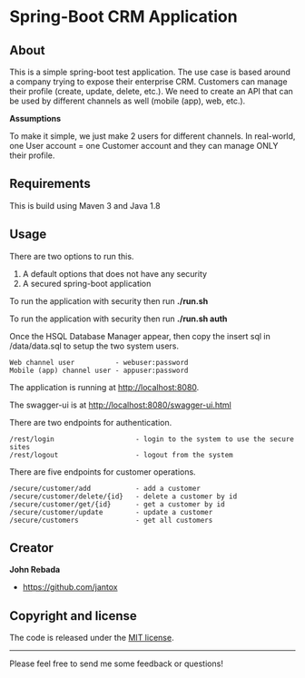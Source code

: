 # Spring-Boot CRM Application

## About
This is a simple spring-boot test application. 
The use case is based around a company trying to expose their enterprise CRM.
Customers can manage their profile (create, update, delete, etc.).
We need to create an API that can be used by different channels as well (mobile (app), web, etc.).

**Assumptions**

To make it simple, we just make 2 users for different channels.
In real-world, one User account = one Customer account and they can manage ONLY their profile.

## Requirements
This is build using Maven 3 and Java 1.8

## Usage
There are two options to run this. 
1. A default options that does not have any security
2. A secured spring-boot application

To run the application with security then run **./run.sh**

To run the application with security then run **./run.sh auth**

Once the HSQL Database Manager appear, then copy the insert sql in /data/data.sql to setup the two system users.
```
Web channel user          - webuser:password
Mobile (app) channel user - appuser:password
```

The application is running at [http://localhost:8080](http://localhost:8080).

The swagger-ui is at [http://localhost:8080/swagger-ui.html](http://localhost:8080/swagger-ui.html)

There are two endpoints for authentication.
```
/rest/login                    - login to the system to use the secure sites
/rest/logout                   - logout from the system
```

There are five endpoints for customer operations.
```
/secure/customer/add           - add a customer
/secure/customer/delete/{id}   - delete a customer by id
/secure/customer/get/{id}      - get a customer by id
/secure/customer/update        - update a customer
/secure/customers              - get all customers
```

## Creator

**John Rebada**

* <https://github.com/jantox>

## Copyright and license

The code is released under the [MIT license](LICENSE?raw=true).

---------------------------------------

Please feel free to send me some feedback or questions!
